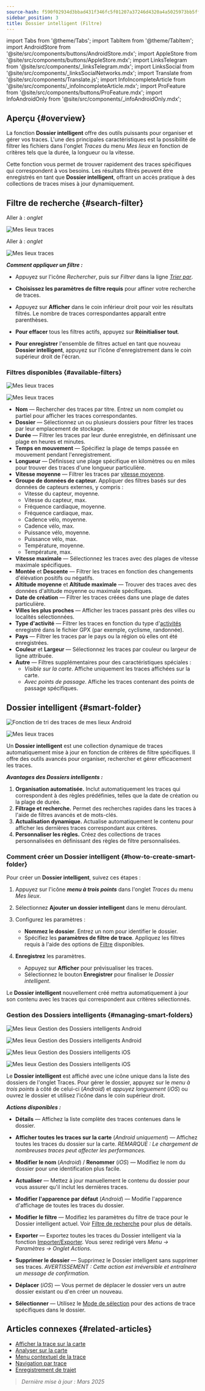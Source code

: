```yaml
---
source-hash: f590f02934d3bbad431f346fc5f01207a37246d4320a4a5025973bb5ff373b63
sidebar_position: 3
title: Dossier intelligent (Filtre)
---
```

import Tabs from '@theme/Tabs';
import TabItem from '@theme/TabItem';
import AndroidStore from '@site/src/components/buttons/AndroidStore.mdx';
import AppleStore from '@site/src/components/buttons/AppleStore.mdx';
import LinksTelegram from '@site/src/components/_linksTelegram.mdx';
import LinksSocial from '@site/src/components/_linksSocialNetworks.mdx';
import Translate from '@site/src/components/Translate.js';
import InfoIncompleteArticle from '@site/src/components/_infoIncompleteArticle.mdx';
import ProFeature from '@site/src/components/buttons/ProFeature.mdx';
import InfoAndroidOnly from '@site/src/components/_infoAndroidOnly.mdx';

## Aperçu {#overview}

La fonction **Dossier intelligent** offre des outils puissants pour organiser et gérer vos traces. L'une des principales caractéristiques est la possibilité de filtrer les fichiers dans l'onglet *Traces* du menu *Mes lieux* en fonction de critères tels que la durée, la longueur ou la vitesse.

Cette fonction vous permet de trouver rapidement des traces spécifiques qui correspondent à vos besoins. Les résultats filtrés peuvent être enregistrés en tant que **Dossier intelligent**, offrant un accès pratique à des collections de traces mises à jour dynamiquement.

## Filtre de recherche {#search-filter}

<Tabs groupId="operating-systems">

<TabItem value="android" label="Android">

Aller à : *<Translate android="true" ids="shared_string_menu,shared_string_my_places,shared_string_gpx_files"/> onglet*

![Mes lieux traces](@site/static/img/personal/tracks/my_places_tracks_filter_2_andr.png)

</TabItem>

<TabItem value="ios" label="iOS">

Aller à : *<Translate ios="true" ids="shared_string_menu,shared_string_my_places,shared_string_gpx_tracks"/> onglet*

![Mes lieux traces](@site/static/img/personal/tracks/my_places_tracks_filter_ios.png)

</TabItem>

</Tabs>

***Comment appliquer un filtre :***

- Appuyez sur l'icône *Rechercher*, puis sur *Filtrer* dans la ligne [*Trier par*](./manage-tracks.md#sort-by).

- **Choisissez les paramètres de filtre requis** pour affiner votre recherche de traces.

- Appuyez sur **Afficher** dans le coin inférieur droit pour voir les résultats filtrés. Le nombre de traces correspondantes apparaît entre parenthèses.

- **Pour effacer** tous les filtres actifs, appuyez sur **Réinitialiser tout**.

- **Pour enregistrer** l'ensemble de filtres actuel en tant que nouveau **Dossier intelligent**, appuyez sur l'icône d'enregistrement dans le coin supérieur droit de l'écran.

### Filtres disponibles {#available-filters}

<Tabs groupId="operating-systems">

<TabItem value="android" label="Android">

![Mes lieux traces](@site/static/img/personal/tracks/my_places_tracks_filter_andr.png)

</TabItem>

<TabItem value="ios" label="iOS">

![Mes lieux traces](@site/static/img/personal/tracks/my_places_tracks_filter_2_ios.png)

</TabItem>

</Tabs>

- **Nom** — Rechercher des traces par titre. Entrez un nom complet ou partiel pour afficher les traces correspondantes.
- **Dossier** — Sélectionnez un ou plusieurs dossiers pour filtrer les traces par leur emplacement de stockage.
- **Durée** — Filtrer les traces par leur durée enregistrée, en définissant une plage en heures et minutes.
- **Temps en mouvement** — Spécifiez la plage de temps passée en mouvement pendant l'enregistrement.
- **Longueur** — Définissez une plage spécifique en kilomètres ou en miles pour trouver des traces d'une longueur particulière.
- **Vitesse moyenne** — Filtrer les traces par [vitesse moyenne](../../widgets/info-widgets.md#average-speed).
- **Groupe de données de capteur.**
    Appliquer des filtres basés sur des données de capteurs externes, y compris :
    - Vitesse du capteur, moyenne.
    - Vitesse du capteur, max.
    - Fréquence cardiaque, moyenne.
    - Fréquence cardiaque, max.
    - Cadence vélo, moyenne.
    - Cadence vélo, max.
    - Puissance vélo, moyenne.
    - Puissance vélo, max.
    - Température, moyenne.
    - Température, max.
- **Vitesse maximale** — Sélectionnez les traces avec des plages de vitesse maximale spécifiques.
- **Montée** et **Descente** — Filtrer les traces en fonction des changements d'élévation positifs ou négatifs.
- **Altitude moyenne** et **Altitude maximale** — Trouver des traces avec des données d'altitude moyenne ou maximale spécifiques.
- **Date de création** — Filtrer les traces créées dans une plage de dates particulière.
- **Villes les plus proches** — Afficher les traces passant près des villes ou localités sélectionnées.
- **Type d'activité** — Filtrer les traces en fonction du type d'[activités](../../map/tracks/track-context-menu.md#track-information-activity) enregistré dans le fichier GPX (par exemple, cyclisme, randonnée).
- **Pays** — Filtrer les traces par le pays ou la région où elles ont été enregistrées.
- **Couleur** et **Largeur** — Sélectionnez les traces par couleur ou largeur de ligne attribuée.
- **Autre** — Filtres supplémentaires pour des caractéristiques spéciales :
    - *Visible sur la carte*. Affiche uniquement les traces affichées sur la carte.
    - *Avec points de passage*. Affiche les traces contenant des points de passage spécifiques.

## Dossier intelligent {#smart-folder}

<Tabs groupId="operating-systems">

<TabItem value="android" label="Android">

![Fonction de tri des traces de mes lieux Android](@site/static/img/personal/tracks/my_places_smart_folder_andr.png)

</TabItem>

<TabItem value="ios" label="iOS">

![Mes lieux traces](@site/static/img/personal/tracks/my_places_smart_folder_ios.png)

</TabItem>

</Tabs>

Un **Dossier intelligent** est une collection dynamique de traces automatiquement mise à jour en fonction de critères de filtre spécifiques. Il offre des outils avancés pour organiser, rechercher et gérer efficacement les traces.

***Avantages des Dossiers intelligents :***

1. **Organisation automatisée.**
    Inclut automatiquement les traces qui correspondent à des règles prédéfinies, telles que la date de création ou la plage de durée.
2. **Filtrage et recherche.**
    Permet des recherches rapides dans les traces à l'aide de filtres avancés et de mots-clés.
3. **Actualisation dynamique.**
    Actualise automatiquement le contenu pour afficher les dernières traces correspondant aux critères.
4. **Personnaliser les règles.**
    Créez des collections de traces personnalisées en définissant des règles de filtre personnalisées.

### Comment créer un Dossier intelligent {#how-to-create-smart-folder}

Pour créer un **Dossier intelligent**, suivez ces étapes :

1. Appuyez sur l'icône ***menu à trois points*** dans l'onglet *Traces* du menu *Mes lieux*.

2. Sélectionnez **Ajouter un dossier intelligent** dans le menu déroulant.

3. Configurez les paramètres :
   - **Nommez le dossier**. Entrez un nom pour identifier le dossier.
   - Spécifiez les **paramètres de filtre de trace**. Appliquez les filtres requis à l'aide des options de [Filtre](#available-filters) disponibles.

4. **Enregistrez** les paramètres.
    - Appuyez sur **Afficher** pour prévisualiser les traces.
    - Sélectionnez le bouton **Enregistrer** pour finaliser le *Dossier intelligent*.

Le **Dossier intelligent** nouvellement créé mettra automatiquement à jour son contenu avec les traces qui correspondent aux critères sélectionnés.

### Gestion des Dossiers intelligents {#managing-smart-folders}

<Tabs groupId="operating-systems">

<TabItem value="android" label="Android">

![Mes lieux Gestion des Dossiers intelligents Android](@site/static/img/personal/tracks/my_places_smart_folder_2-1_andr.png)

![Mes lieux Gestion des Dossiers intelligents Android](@site/static/img/personal/tracks/my_places_smart_folder_3_andr.png)

</TabItem>

<TabItem value="ios" label="iOS">

![Mes lieux Gestion des Dossiers intelligents iOS](@site/static/img/personal/tracks/folder_menu_2_ios.png)

![Mes lieux Gestion des Dossiers intelligents iOS](@site/static/img/personal/tracks/my_places_smart_folder_2_ios.png)

</TabItem>

</Tabs>

Le **Dossier intelligent** est affiché avec une icône unique dans la liste des dossiers de l'onglet Traces. Pour gérer le dossier, appuyez sur le *menu à trois points* à côté de celui-ci (*Android*) et *appuyez longuement* (*iOS*) ou ouvrez le dossier et utilisez l'icône dans le coin supérieur droit.

***Actions disponibles :***

- **Détails** — Affichez la liste complète des traces contenues dans le dossier.

- **Afficher toutes les traces sur la carte** (*Android uniquement*) — Affichez toutes les traces du dossier sur la carte.
    *REMARQUE : Le chargement de nombreuses traces peut affecter les performances.*

- **Modifier le nom** (*Android*) / **Renommer** (*iOS*) — Modifiez le nom du dossier pour une identification plus facile.

- **Actualiser** — Mettez à jour manuellement le contenu du dossier pour vous assurer qu'il inclut les dernières traces.

- **Modifier l'apparence par défaut** (*Android*) — Modifie l'apparence d'affichage de toutes les traces du dossier.

- **Modifier le filtre** — Modifiez les paramètres du filtre de trace pour le Dossier intelligent actuel. Voir [Filtre de recherche](#search-filter) pour plus de détails.

- **Exporter** — Exportez toutes les traces du Dossier intelligent via la fonction [Importer/Exporter](../../personal/import-export.md). Vous serez redirigé vers *Menu → Paramètres → Onglet Actions*.

- **Supprimer le dossier** — Supprimez le Dossier intelligent sans supprimer ses traces.
    *AVERTISSEMENT : Cette action est irréversible et entraînera un message de confirmation.*

- **Déplacer** (*iOS*) — Vous permet de déplacer le dossier vers un autre dossier existant ou d'en créer un nouveau.

- **Sélectionner** — Utilisez le [Mode de sélection](./manage-tracks.md#selection-mode) pour des actions de trace spécifiques dans le dossier.

## Articles connexes {#related-articles}

- [Afficher la trace sur la carte](../../map/tracks/index.md)
- [Analyser sur la carte](../../map/tracks/index.md#analyze-track-on-map)
- [Menu contextuel de la trace](../../map/tracks/track-context-menu.md)
- [Navigation par trace](../../navigation/setup/gpx-navigation.md)
- [Enregistrement de trajet](../../plugins/trip-recording.md)

> *Dernière mise à jour : Mars 2025*